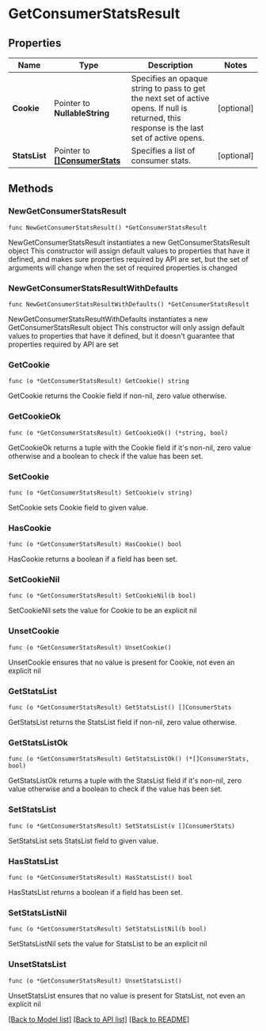# GetConsumerStatsResult

## Properties

Name | Type | Description | Notes
------------ | ------------- | ------------- | -------------
**Cookie** | Pointer to **NullableString** | Specifies an opaque string to pass to get the next set of active opens. If null is returned, this response is the last set of active opens. | [optional] 
**StatsList** | Pointer to [**[]ConsumerStats**](ConsumerStats.md) | Specifies a list of consumer stats. | [optional] 

## Methods

### NewGetConsumerStatsResult

`func NewGetConsumerStatsResult() *GetConsumerStatsResult`

NewGetConsumerStatsResult instantiates a new GetConsumerStatsResult object
This constructor will assign default values to properties that have it defined,
and makes sure properties required by API are set, but the set of arguments
will change when the set of required properties is changed

### NewGetConsumerStatsResultWithDefaults

`func NewGetConsumerStatsResultWithDefaults() *GetConsumerStatsResult`

NewGetConsumerStatsResultWithDefaults instantiates a new GetConsumerStatsResult object
This constructor will only assign default values to properties that have it defined,
but it doesn't guarantee that properties required by API are set

### GetCookie

`func (o *GetConsumerStatsResult) GetCookie() string`

GetCookie returns the Cookie field if non-nil, zero value otherwise.

### GetCookieOk

`func (o *GetConsumerStatsResult) GetCookieOk() (*string, bool)`

GetCookieOk returns a tuple with the Cookie field if it's non-nil, zero value otherwise
and a boolean to check if the value has been set.

### SetCookie

`func (o *GetConsumerStatsResult) SetCookie(v string)`

SetCookie sets Cookie field to given value.

### HasCookie

`func (o *GetConsumerStatsResult) HasCookie() bool`

HasCookie returns a boolean if a field has been set.

### SetCookieNil

`func (o *GetConsumerStatsResult) SetCookieNil(b bool)`

 SetCookieNil sets the value for Cookie to be an explicit nil

### UnsetCookie
`func (o *GetConsumerStatsResult) UnsetCookie()`

UnsetCookie ensures that no value is present for Cookie, not even an explicit nil
### GetStatsList

`func (o *GetConsumerStatsResult) GetStatsList() []ConsumerStats`

GetStatsList returns the StatsList field if non-nil, zero value otherwise.

### GetStatsListOk

`func (o *GetConsumerStatsResult) GetStatsListOk() (*[]ConsumerStats, bool)`

GetStatsListOk returns a tuple with the StatsList field if it's non-nil, zero value otherwise
and a boolean to check if the value has been set.

### SetStatsList

`func (o *GetConsumerStatsResult) SetStatsList(v []ConsumerStats)`

SetStatsList sets StatsList field to given value.

### HasStatsList

`func (o *GetConsumerStatsResult) HasStatsList() bool`

HasStatsList returns a boolean if a field has been set.

### SetStatsListNil

`func (o *GetConsumerStatsResult) SetStatsListNil(b bool)`

 SetStatsListNil sets the value for StatsList to be an explicit nil

### UnsetStatsList
`func (o *GetConsumerStatsResult) UnsetStatsList()`

UnsetStatsList ensures that no value is present for StatsList, not even an explicit nil

[[Back to Model list]](../README.md#documentation-for-models) [[Back to API list]](../README.md#documentation-for-api-endpoints) [[Back to README]](../README.md)


